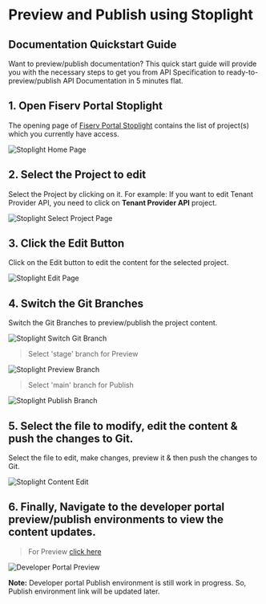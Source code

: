 # Preview and Publish using Stoplight

## Documentation Quickstart Guide

Want to preview/publish documentation? This quick start guide will provide you with the necessary steps to get you from API Specification to ready-to-preview/publish API Documentation in 5 minutes flat.

## 1. Open Fiserv Portal Stoplight

The opening page of [Fiserv Portal Stoplight](https://fiserv-portal.stoplight.io) contains the list of project(s) which you currently have access.

![Stoplight Home Page](https://raw.githubusercontent.com/Fiserv/Developer-Portal-Tenant-API/develop/assets/images/Stoplight_Home_Page.png "Stoplight Home Page")

## 2. Select the Project to edit

Select the Project by clicking on it. For example: If you want to edit Tenant Provider API, you need to click on **Tenant Provider API** project.

![Stoplight Select Project Page](https://raw.githubusercontent.com/Fiserv/Developer-Portal-Tenant-API/develop/assets/images/Stoplight_Select_Project.png "Stoplight Select Project Page")

## 3. Click the Edit Button

Click on the Edit button to edit the content for the selected project.

![Stoplight Edit Page](https://raw.githubusercontent.com/Fiserv/Developer-Portal-Tenant-API/develop/assets/images/Stoplight_Edit_Project.png "Stoplight Edit Page")

## 4. Switch the Git Branches

Switch the Git Branches to preview/publish the project content.

![Stoplight Switch Git Branch](https://raw.githubusercontent.com/Fiserv/Developer-Portal-Tenant-API/develop/assets/images/Stoplight_Switch_Git_Branches.png "Stoplight Switch Git Branch")

> Select 'stage' branch for Preview

![Stoplight Preview Branch](https://raw.githubusercontent.com/Fiserv/Developer-Portal-Tenant-API/develop/assets/images/Stoplight_Preview_Branch.png "Stoplight Preview Branch")

> Select 'main' branch for Publish

![Stoplight Publish Branch](https://raw.githubusercontent.com/Fiserv/Developer-Portal-Tenant-API/develop/assets/images/Stoplight_Publish_Branch.png "Stoplight Publish Branch")

## 5. Select the file to modify, edit the content & push the changes to Git.

Select the file to edit, make changes, preview it & then push the changes to Git.

![Stoplight Content Edit](https://raw.githubusercontent.com/Fiserv/Developer-Portal-Tenant-API/develop/assets/images/Stoplight_Content_Edit.png "Stoplight Content Edit")

## 6. Finally, Navigate to the developer portal preview/publish environments to view the content updates.

> For Preview [click here](http://dev-portal-ui-stage-developer-portal.roks-eck-cluster-8a571839bba611238ae425f409ae5396-0000.us-south.containers.appdomain.cloud/product/5/docs/?path=docs/getting-started.md)

![Developer Portal Preview](https://raw.githubusercontent.com/Fiserv/Developer-Portal-Tenant-API/develop/assets/images/Developer_Portal_Preview.png "Developer Portal Preview")

**Note:** Developer portal Publish environment is still work in progress. So, Publish environment link will be updated later.
